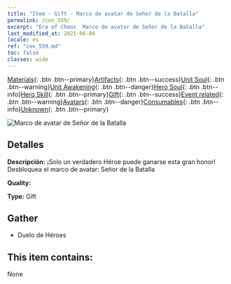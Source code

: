 ```yaml
---
title: "Item - Gift - Marco de avatar de Señor de la Batalla"
permalink: /con_559/
excerpt: "Era of Chaos  Marco de avatar de Señor de la Batalla"
last_modified_at: 2021-08-04
locale: es
ref: "con_559.md"
toc: false
classes: wide
---
```

 [Materials](/ItemsES/){: .btn .btn--primary}[Artifacts](/ItemsES/Artifacts/){: .btn .btn--success}[Unit Soul](/ItemsES/UnitSoul/){: .btn .btn--warning}[Unit Awakening](/ItemsES/UnitAwakening/){: .btn .btn--danger}[Hero Soul](/ItemsES/HeroSoul/){: .btn .btn--info}[Hero Skill](/ItemsES/HeroSkill/){: .btn .btn--primary}[Gift](/ItemsES/Gift/){: .btn .btn--success}[Event related](/ItemsES/Events/){: .btn .btn--warning}[Avatars](/ItemsES/Avatars/){: .btn .btn--danger}[Consumables](/ItemsES/Consumables/){: .btn .btn--info}[Unknown](/ItemsES/Unknown/){: .btn .btn--primary}

 ![Marco de avatar de Señor de la Batalla](/images/a/avatarFrame_9.png)

## Detalles
 **Descripción:** ¡Solo un verdadero Héroe puede ganarse esta gran honor! Desbloquea el marco de avatar: Señor de la Batalla

 **Quality:** 

 **Type:** Gift

## Gather

*    Duelo de Héroes 

## This item contains:

  None


